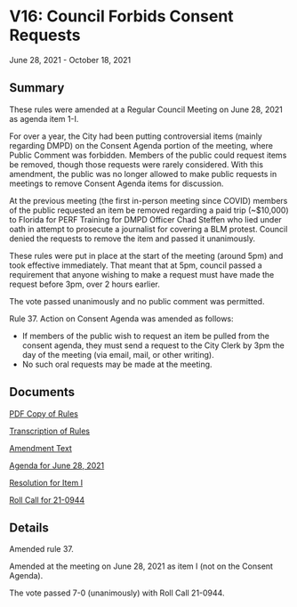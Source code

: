 # V16: Council Forbids Consent Requests

June 28, 2021 - October 18, 2021

## Summary

These rules were amended at a Regular Council Meeting on June 28, 2021 as agenda item 1-I.

For over a year, the City had been putting controversial items (mainly regarding DMPD) on the Consent Agenda portion of the meeting, where Public Comment was forbidden. Members of the public could request items be removed, though those requests were rarely considered. With this amendment, the public was no longer allowed to make public requests in meetings to remove Consent Agenda items for discussion.

At the previous meeting (the first in-person meeting since COVID) members of the public requested an item be removed regarding a paid trip (~$10,000) to Florida for PERF Training for DMPD Officer Chad Steffen who lied under oath in attempt to prosecute a journalist for covering a BLM protest. Council denied the requests to remove the item and passed it unanimously.

These rules were put in place at the start of the meeting (around 5pm) and took effective immediately. That meant that at 5pm, council passed a requirement that anyone wishing to make a request must have made the request before 3pm, over 2 hours earlier.

The vote passed unanimously and no public comment was permitted. 

Rule 37. Action on Consent Agenda was amended as follows:

- If members of the public wish to request an item be pulled from the consent agenda, they must send a request to the City Clerk by 3pm the day of the meeting (via email, mail, or other writing).
- No such oral requests may be made at the meeting. 
    
## Documents

[PDF Copy of Rules](assets/rules-archive/2021_06_28/copy.pdf)

[Transcription of Rules](#/view/rules-archive~2021_06_28~transcription)

[Amendment Text](#/view/rules-archive~2021_06_28~amendment)

[Agenda for June 28, 2021](assets/rules-archive/2021_06_28/agenda.pdf)

[Resolution for Item I](assets/rules-archive/2021_06_28/resolution.pdf)

[Roll Call for 21-0944](assets/rules-archive/2021_06_28/roll_call.pdf)

## Details

Amended rule 37.

Amended at the meeting on June 28, 2021 as item I (not on the Consent Agenda).

The vote passed 7-0 (unanimously) with Roll Call 21-0944.

